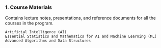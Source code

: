 ### 1. **Course Materials**
Contains lecture notes, presentations, and reference documents for all the courses in the program.

```
Artificial Intelligence (AI)
Essential Statistics and Mathematics for AI and Machine Learning (ML)
Advanced Algorithms and Data Structures
```
